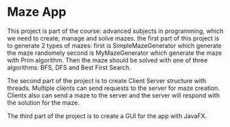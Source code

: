 # Maze App
This project is part of the course: advanced subjects in programming, which we need to create, manage and solve mazes.
the first part of this project is to generate 2 types of mazes:
first is SimpleMazeGenerator which generate the maze randomely
second is MyMazeGenerator which generate the maze with Prim algorithm.
Then the maze should be solved with one of three algorithms: BFS, DFS and Best First Search.

The second part of the project is to create Client Server structure with threads. 
Multiple clients can send requests to the server for maze creation. 
Clients also can send a maze to the server and the server will respond with the solution for the maze.

The third part of the project is to create a GUI for the app with JavaFX.